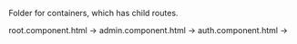 Folder for containers, which has child routes.

root.component.html -> <router-outlet></router-outlet>
admin.component.html -> <router-outlet></router-outlet>
auth.component.html -> <router-outlet></router-outlet>
